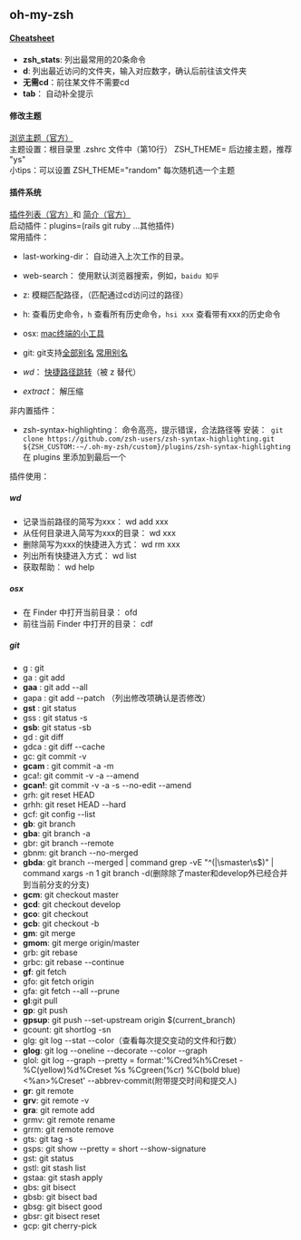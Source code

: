 ## oh-my-zsh

#### [Cheatsheet](https://github.com/robbyrussell/oh-my-zsh/wiki/Cheatsheet)
- **zsh_stats**: 列出最常用的20条命令
- **d**: 列出最近访问的文件夹，输入对应数字，确认后前往该文件夹
- **无需cd**：前往某文件不需要cd
- **tab**： 自动补全提示

#### 修改主题
[浏览主题（官方）](https://github.com/robbyrussell/oh-my-zsh/wiki/themes)  
主题设置：根目录里 .zshrc 文件中（第10行） ZSH_THEME= 后边接主题，推荐 "ys"  
小tips：可以设置 ZSH_THEME="random" 每次随机选一个主题  

#### 插件系统
[插件列表（官方）](https://github.com/robbyrussell/oh-my-zsh/tree/master/plugins)和 [简介（官方）](https://github.com/robbyrussell/oh-my-zsh/wiki/Plugins)  
启动插件：plugins=(rails git ruby ...其他插件)  
常用插件：
- last-working-dir： 自动进入上次工作的目录。
- web-search： 使用默认浏览器搜索，例如，`baidu 知乎`
- z: 模糊匹配路径，（匹配通过cd访问过的路径）
- h: 查看历史命令，`h` 查看所有历史命令，`hsi xxx` 查看带有xxx的历史命令
- osx: [mac终端的小工具](#osx)
- git: git支持[全部别名](https://github.com/robbyrussell/oh-my-zsh/wiki/Plugin:git) [常用别名](#git)


- *wd*： [快捷路径跳转](#wd)（被 z 替代）
- *extract*： 解压缩

非内置插件：
- zsh-syntax-highlighting： 命令高亮，提示错误，合法路径等
安装：` git clone https://github.com/zsh-users/zsh-syntax-highlighting.git ${ZSH_CUSTOM:-~/.oh-my-zsh/custom}/plugins/zsh-syntax-highlighting`
在 plugins 里添加到最后一个


插件使用：
##### wd
- 记录当前路径的简写为xxx： wd add xxx
- 从任何目录进入简写为xxx的目录： wd xxx
- 删除简写为xxx的快捷进入方式： wd rm xxx
- 列出所有快捷进入方式： wd list
- 获取帮助： wd help

##### osx
- 在 Finder 中打开当前目录： ofd
- 前往当前 Finder 中打开的目录： cdf

##### git
- g : git
- ga : git add
- **gaa** : git add --all
- gapa : git add --patch （列出修改项确认是否修改）
- **gst** : git status
- gss : git status -s
- **gsb**: git status -sb
- gd : git diff
- gdca : git diff --cache
- gc: git commit -v
- **gcam** : git commit -a -m
- gca!:	git commit -v -a --amend
- **gcan!**: git commit -v -a -s --no-edit --amend
- grh: git reset HEAD
- grhh: git reset HEAD --hard
- gcf: git config --list
- **gb**: git branch
- **gba**: git branch -a
- gbr: git branch --remote
- gbnm: git branch --no-merged
- **gbda**: git branch --merged | command grep -vE "^(|\smaster\s$)" | command xargs -n 1 git branch -d(删除除了master和develop外已经合并到当前分支的分支)
- **gcm**: git checkout master
- **gcd**: git checkout develop
- **gco**: git checkout
- **gcb**: git checkout -b
- **gm**: git merge
- **gmom**: git merge origin/master
- grb: git rebase
- grbc: git rebase --continue
- **gf**: git fetch
- gfo: git fetch origin
- gfa: git fetch --all --prune
- **gl**:git pull
- **gp**: git push
- **gpsup**: git push --set-upstream origin $(current_branch)
- gcount: git shortlog -sn
- glg: git log --stat --color（查看每次提交变动的文件和行数）
- **glog**: git log --oneline --decorate --color --graph
- glol: git log --graph --pretty = format:'%Cred%h%Creset -%C(yellow)%d%Creset %s %Cgreen(%cr) %C(bold blue)<%an>%Creset' --abbrev-commit(附带提交时间和提交人)
- **gr**: git remote
- **grv**: git remote -v
- **gra**: git remote add
- grmv: git remote rename
- grrm: git remote remove
- gts: git tag -s
- gsps: git show --pretty = short --show-signature
- gst: git status
- gstl: git stash list
- gstaa: git stash apply
- gbs: git bisect
- gbsb: git bisect bad
- gbsg: git bisect good
- gbsr: git bisect reset
- gcp: git cherry-pick
